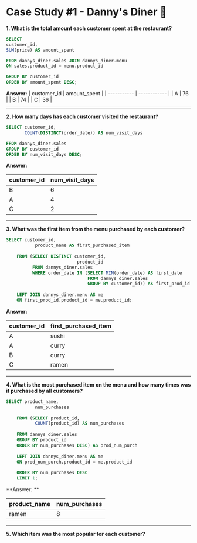 
# Case Study #1 - Danny's Diner 🍜



**1. What is the total amount each customer spent at the restaurant?**
````sql
SELECT
customer_id,
SUM(price) AS amount_spent

FROM dannys_diner.sales JOIN dannys_diner.menu
ON sales.product_id = menu.product_id

GROUP BY customer_id
ORDER BY amount_spent DESC;
````

**Answer:**
| customer_id | amount_spent |
| ----------- | ------------ |
| A           | 76           |
| B           | 74           |
| C           | 36           |

***

**2. How many days has each customer visited the restaurant?**
````sql
SELECT customer_id,
       COUNT(DISTINCT(order_date)) AS num_visit_days

FROM dannys_diner.sales
GROUP BY customer_id
ORDER BY num_visit_days DESC;
````
    
**Answer:**

| customer_id | num_visit_days |
| ----------- | -------------- |
| B           | 6              |
| A           | 4              |
| C           | 2              |

***

**3. What was the first item from the menu purchased by each customer?**
````sql
SELECT customer_id,
           product_name AS first_purchased_item
           
    FROM (SELECT DISTINCT customer_id,
                           product_id
          FROM dannys_diner.sales
          WHERE order_date IN (SELECT MIN(order_date) AS first_date
                               FROM dannys_diner.sales
                               GROUP BY customer_id)) AS first_prod_id
                               
    LEFT JOIN dannys_diner.menu AS me
    ON first_prod_id.product_id = me.product_id;

````


**Answer:**

| customer_id | first_purchased_item |
| ----------- | -------------------- |
| A           | sushi                |
| A           | curry                |
| B           | curry                |
| C           | ramen                |

***

**4. What is the most purchased item on the menu and how many times was it purchased by all customers?**
````sql
SELECT product_name,
           num_purchases
           
    FROM (SELECT product_id,
           COUNT(product_id) AS num_purchases
    
    FROM dannys_diner.sales
    GROUP BY product_id
    ORDER BY num_purchases DESC) AS prod_num_purch
    
    LEFT JOIN dannys_diner.menu AS me
    ON prod_num_purch.product_id = me.product_id
    
    ORDER BY num_purchases DESC
    LIMIT 1;
````

**Answer: **

| product_name | num_purchases |
| ------------ | ------------- |
| ramen        | 8             |

***

**5. Which item was the most popular for each customer?**
